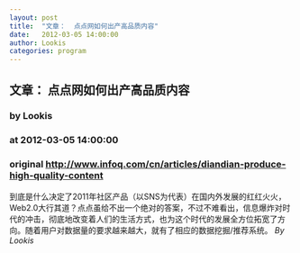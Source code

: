 ```yaml
---
layout: post
title:  "文章：  点点网如何出产高品质内容"
date:   2012-03-05 14:00:00
author: Lookis
categories: program
---
```


## 文章：  点点网如何出产高品质内容
### by Lookis
### at 2012-03-05 14:00:00
### original <http://www.infoq.com/cn/articles/diandian-produce-high-quality-content>

到底是什么决定了2011年社区产品（以SNS为代表）在国内外发展的红红火火，Web2.0大行其道？点点虽给不出一个绝对的答案，不过不难看出，信息爆炸对时代的冲击，彻底地改变着人们的生活方式，也为这个时代的发展全方位拓宽了方向。随着用户对数据量的要求越来越大，就有了相应的数据挖掘/推荐系统。 <i>By Lookis</i>